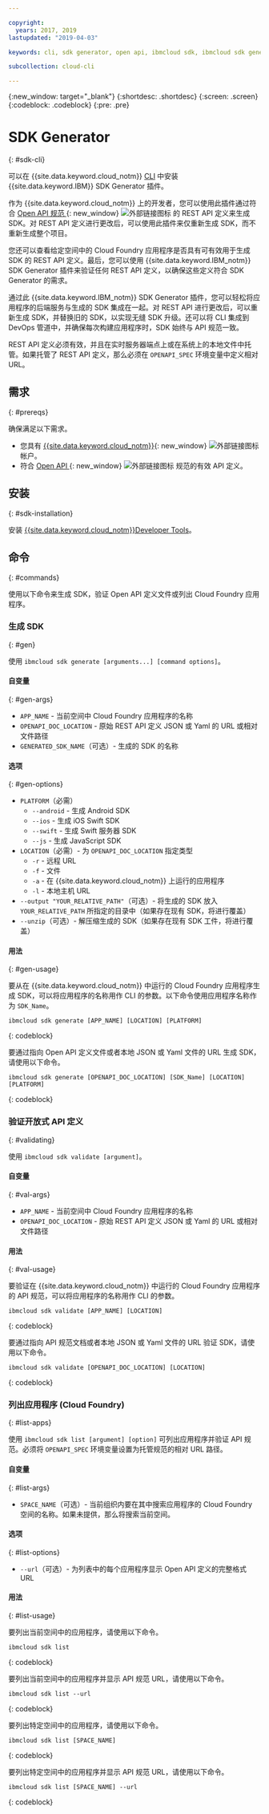 ```yaml
---

copyright:
  years: 2017, 2019
lastupdated: "2019-04-03"

keywords: cli, sdk generator, open api, ibmcloud sdk, ibmcloud sdk generate, generate, sdk validate, sdk list, cloud foundry, rest api 

subcollection: cloud-cli

---
```


{:new_window: target="_blank"}
{:shortdesc: .shortdesc}
{:screen: .screen}
{:codeblock: .codeblock}
{:pre: .pre}

# SDK Generator
{: #sdk-cli}

可以在 {{site.data.keyword.cloud_notm}} [ CLI](/docs/cli?topic=cloud-cli-ibmcloud-cli#ibmcloud-cli) 中安装 {{site.data.keyword.IBM}} SDK Generator 插件。

作为 {{site.data.keyword.cloud_notm}} 上的开发者，您可以使用此插件通过符合 [Open API 规范 ](https://www.openapis.org/){: new_window} ![外部链接图标](../../icons/launch-glyph.svg "外部链接图标") 的 REST API 定义来生成 SDK。对 REST API 定义进行更改后，可以使用此插件来仅重新生成 SDK，而不重新生成整个项目。

您还可以查看给定空间中的 Cloud Foundry 应用程序是否具有可有效用于生成 SDK 的 REST API 定义。最后，您可以使用 {{site.data.keyword.IBM_notm}} SDK Generator 插件来验证任何 REST API 定义，以确保这些定义符合 SDK Generator 的需求。

通过此 {{site.data.keyword.IBM_notm}} SDK Generator 插件，您可以轻松将应用程序的后端服务与生成的 SDK 集成在一起。对 REST API 进行更改后，可以重新生成 SDK，并替换旧的 SDK，以实现无缝 SDK 升级。还可以将 CLI 集成到 DevOps 管道中，并确保每次构建应用程序时，SDK 始终与 API 规范一致。

REST API 定义必须有效，并且在实时服务器端点上或在系统上的本地文件中托管。如果托管了 REST API 定义，那么必须在 `OPENAPI_SPEC` 环境变量中定义相对 URL。

## 需求
{: #prereqs}

确保满足以下需求。

* 您具有 [{{site.data.keyword.cloud_notm}}](https://{DomainName}/login){: new_window} ![外部链接图标](../../icons/launch-glyph.svg "外部链接图标") 帐户。
* 符合 [Open API ](https://www.openapis.org/){: new_window} ![外部链接图标](../../icons/launch-glyph.svg "外部链接图标") 规范的有效 API 定义。

## 安装
{: #sdk-installation}

安装 [{{site.data.keyword.cloud_notm}}Developer Tools](/docs/cli?topic=cloud-cli-ibmcloud-cli#ibmcloud-cli)。

## 命令
{: #commands}

使用以下命令来生成 SDK，验证 Open API 定义文件或列出 Cloud Foundry 应用程序。

### 生成 SDK
{: #gen}

使用 `ibmcloud sdk generate [arguments...] [command options]`。

#### 自变量
{: #gen-args}

* `APP_NAME` - 当前空间中 Cloud Foundry 应用程序的名称
* `OPENAPI_DOC_LOCATION` - 原始 REST API 定义 JSON 或 Yaml 的 URL 或相对文件路径
* `GENERATED_SDK_NAME`（可选）- 生成的 SDK 的名称


#### 选项
{: #gen-options}

* `PLATFORM`（必需）
   * `--android` - 生成 Android SDK
   * `--ios` - 生成 iOS Swift SDK
   * `--swift` - 生成 Swift 服务器 SDK
   * `--js` - 生成 JavaScript SDK
* `LOCATION`（必需）- 为 `OPENAPI_DOC_LOCATION` 指定类型
   * `-r` - 远程 URL
   * `-f` - 文件
   * `-a` - 在 {{site.data.keyword.cloud_notm}} 上运行的应用程序
   * `-l` - 本地主机 URL
* `--output "YOUR_RELATIVE_PATH"`（可选）- 将生成的 SDK 放入 `YOUR_RELATIVE_PATH` 所指定的目录中（如果存在现有 SDK，将进行覆盖）
* `--unzip`（可选）- 解压缩生成的 SDK（如果存在现有 SDK 工件，将进行覆盖）


#### 用法
{: #gen-usage}

要从在 {{site.data.keyword.cloud_notm}} 中运行的 Cloud Foundry 应用程序生成 SDK，可以将应用程序的名称用作 CLI 的参数。以下命令使用应用程序名称作为 `SDK_Name`。

```
ibmcloud sdk generate [APP_NAME] [LOCATION] [PLATFORM]
```
{: codeblock}

要通过指向 Open API 定义文件或者本地 JSON 或 Yaml 文件的 URL 生成 SDK，请使用以下命令。

```
ibmcloud sdk generate [OPENAPI_DOC_LOCATION] [SDK_Name] [LOCATION] [PLATFORM]
```
{: codeblock}


### 验证开放式 API 定义
{: #validating}

使用 `ibmcloud sdk validate [argument]`。


#### 自变量
{: #val-args}

* `APP_NAME` - 当前空间中 Cloud Foundry 应用程序的名称
* `OPENAPI_DOC_LOCATION` - 原始 REST API 定义 JSON 或 Yaml 的 URL 或相对文件路径


#### 用法
{: #val-usage}

要验证在 {{site.data.keyword.cloud_notm}} 中运行的 Cloud Foundry 应用程序的 API 规范，可以将应用程序的名称用作 CLI 的参数。

```
ibmcloud sdk validate [APP_NAME] [LOCATION]
```
{: codeblock}

要通过指向 API 规范文档或者本地 JSON 或 Yaml 文件的 URL 验证 SDK，请使用以下命令。

```
ibmcloud sdk validate [OPENAPI_DOC_LOCATION] [LOCATION]
```
{: codeblock}



### 列出应用程序 (Cloud Foundry)
{: #list-apps}

使用 `ibmcloud sdk list [argument] [option]` 可列出应用程序并验证 API 规范。必须将 `OPENAPI_SPEC` 环境变量设置为托管规范的相对 URL 路径。


#### 自变量
{: #list-args}

* `SPACE_NAME`（可选）- 当前组织内要在其中搜索应用程序的 Cloud Foundry 空间的名称。如果未提供，那么将搜索当前空间。


#### 选项
{: #list-options}

* `--url`（可选）- 为列表中的每个应用程序显示 Open API 定义的完整格式 URL


#### 用法
{: #list-usage}

要列出当前空间中的应用程序，请使用以下命令。

```
ibmcloud sdk list
```
{: codeblock}

要列出当前空间中的应用程序并显示 API 规范 URL，请使用以下命令。

```
ibmcloud sdk list --url
```
{: codeblock}

要列出特定空间中的应用程序，请使用以下命令。

```
ibmcloud sdk list [SPACE_NAME]
```
{: codeblock}

要列出特定空间中的应用程序并显示 API 规范 URL，请使用以下命令。

```
ibmcloud sdk list [SPACE_NAME] --url
```
{: codeblock}
